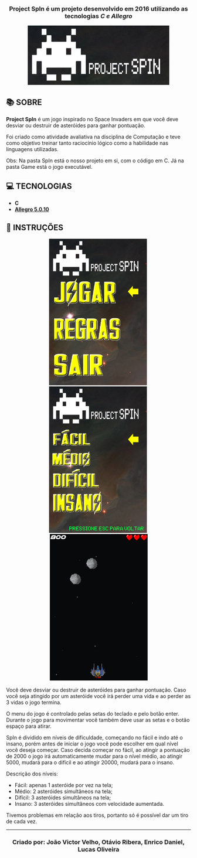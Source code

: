 <h3 align="center">

  Project SpIn é um projeto desenvolvido em 2016 utilizando as tecnologias ***C e Allegro***

</h3>

<div align="center">

  ![Banner](https://github.com/JoaoVelho/SpIn/blob/master/github-assets/banner.png)

</div>

## **:books: SOBRE**

**Project SpIn** é um jogo inspirado no Space Invaders em que você deve desviar ou destruir de asteróides para ganhar 
pontuação. 

Foi criado como atividade avaliativa na disciplina de Computação e teve como objetivo treinar tanto 
raciocínio lógico como a habilidade nas linguagens utilizadas.

Obs: Na pasta SpIn está o nosso projeto em si, com o código em C. Já na pasta Game está o jogo executável.

## **:computer: TECNOLOGIAS**

  - **C**
  - **[Allegro 5.0.10](https://liballeg.org/)**

## **:rocket: INSTRUÇÕES**

<div align="center">
  
  <img src="https://github.com/JoaoVelho/SpIn/blob/master/github-assets/menu.png" alt="menu" width="267" height="400" />&nbsp;
  <img src="https://github.com/JoaoVelho/SpIn/blob/master/github-assets/menu-nivel.png" alt="menu nivel" width="267" height="400" />&nbsp;
  <img src="https://github.com/JoaoVelho/SpIn/blob/master/github-assets/jogo.png" alt="jogo" width="267" height="400" />

</div>

Você deve desviar ou destruir de asteróides para ganhar pontuação. 
Caso você seja atingido por um asteróide você irá perder uma vida e ao perder as 3 vidas o jogo termina.

O menu do jogo é controlado pelas setas do teclado e pelo botão enter. Durante o jogo para movimentar você também 
deve usar as setas e o botão espaço para atirar.

SpIn é dividido em níveis de dificuldade, começando no fácil e indo até o insano, porém antes de iniciar o jogo 
você pode escolher em qual nível você deseja começar. Caso decida começar no fácil, ao atingir a pontuação de 2000
o jogo irá automaticamente mudar para o nível médio, ao atingir 5000, mudará para o difícil e ao atingir 20000, mudará
para o insano.

 Descrição dos níveis:
 - Fácil: apenas 1 asteróide por vez na tela;
 - Médio: 2 asteróides simultâneos na tela;
 - Difícil: 3 asteróides simultâneos na tela;
 - Insano: 3 asteróides simultâneos com velocidade aumentada.

 Tivemos problemas em relação aos tiros, portanto só é possível dar um tiro de cada vez.
 
 ---
<h3 align="center">

Criado por: João Victor Velho, Otávio Ribera, Enrico Daniel, Lucas Oliveira

</h3>
